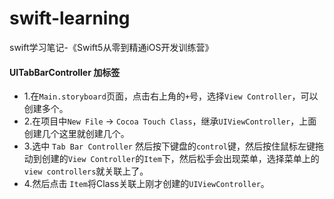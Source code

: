 # swift-learning
swift学习笔记-《Swift5从零到精通iOS开发训练营》



#### UITabBarController 加标签
 - 1.在`Main.storyboard`页面，点击右上角的`+`号，选择`View Controller`，可以创建多个。
 - 2.在项目中`New File` -> `Cocoa Touch Class`，继承`UIViewController`，上面创建几个这里就创建几个。
 - 3.选中 `Tab Bar Controller` 然后按下键盘的`control`键，然后按住鼠标左键拖动到创建的`View Controller`的`Item`下，然后松手会出现菜单，选择菜单上的`view controllers`就关联上了。
 - 4.然后点击 `Item`将Class关联上刚才创建的`UIViewController`。
